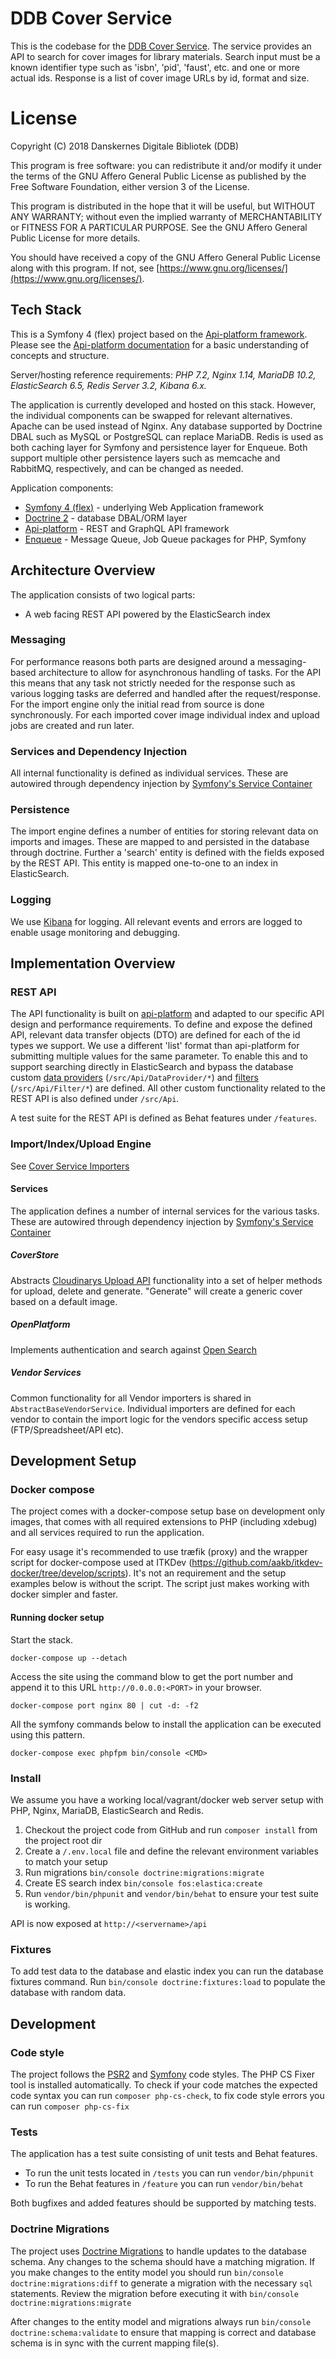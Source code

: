 # DDB Cover Service

This is the codebase for the [DDB Cover
Service](https://cover.dandigbib.org/api). The service provides an API to search
for cover images for library materials. Search input must be a known identifier
type such as 'isbn', 'pid', 'faust', etc. and one or more actual ids. Response
is a list of cover image URLs by id, format and size.

# License

Copyright (C) 2018  Danskernes Digitale Bibliotek (DDB)

This program is free software: you can redistribute it and/or modify
it under the terms of the GNU Affero General Public License as
published by the Free Software Foundation, either version 3 of the
License.

This program is distributed in the hope that it will be useful,
but WITHOUT ANY WARRANTY; without even the implied warranty of
MERCHANTABILITY or FITNESS FOR A PARTICULAR PURPOSE.  See the
GNU Affero General Public License for more details.

You should have received a copy of the GNU Affero General Public License
along with this program. If not, see [https://www.gnu.org/licenses/](https://www.gnu.org/licenses/).

## Tech Stack

This is a Symfony 4 (flex) project based on the [Api-platform
framework](https://github.com/api-platform/api-platform).  Please see the
[Api-platform documentation](https://api-platform.com/docs/) for a basic
understanding of concepts and structure.

Server/hosting reference requirements: _PHP 7.2, Nginx 1.14, MariaDB 10.2,
ElasticSearch 6.5, Redis Server 3.2, Kibana 6.x._

The application is currently developed and hosted on this stack. However, the
individual components can be swapped for relevant alternatives. Apache can be
used instead of Nginx. Any database supported by Doctrine DBAL such as MySQL or
PostgreSQL can replace MariaDB. Redis is used as both caching layer for Symfony
and persistence layer for Enqueue. Both support multiple other persistence
layers such as memcache and RabbitMQ, respectively, and can be changed as
needed.

Application components:

* [Symfony 4 (flex)](https://symfony.com/) - underlying Web Application
  framework
* [Doctrine 2](https://www.doctrine-project.org/) - database DBAL/ORM layer
* [Api-platform](https://github.com/api-platform/api-platform) - REST and
  GraphQL API framework
* [Enqueue](https://github.com/php-enqueue/enqueue-dev) - Message Queue, Job
  Queue packages for PHP, Symfony

## Architecture Overview

The application consists of two logical parts:

* A web facing REST API powered by the ElasticSearch index

### Messaging

For performance reasons both parts are designed around a messaging-based
architecture to allow for asynchronous handling of tasks.  For the API this
means that any task not strictly needed for the response such as various logging
tasks are deferred and handled after the request/response. For the import engine
only the initial read from source is done synchronously. For each imported cover
image individual index and upload jobs are created and run later.

### Services and Dependency Injection

All internal functionality is defined as individual services. These are
autowired through dependency injection by [Symfony's Service
Container](https://symfony.com/doc/current/service_container.html)

### Persistence

The import engine defines a number of entities for storing relevant data on
imports and images. These are mapped to and persisted in the database through
doctrine. Further a 'search' entity is defined with the fields exposed by the
REST API. This entity is mapped one-to-one to an index in ElasticSearch.

### Logging

We use [Kibana](https://www.elastic.co/products/kibana) for logging. All
relevant events and errors are logged to enable usage monitoring and debugging.

## Implementation Overview

### REST API

The API functionality is built on
[api-platform](https://github.com/api-platform/api-platform) and adapted to our
specific API design and performance requirements. To define and expose the
defined API, relevant data transfer objects (DTO) are defined for each of the id
types we support. We use a different 'list' format than api-platform for
submitting multiple values for the same parameter. To enable this and to support
searching directly in ElasticSearch and bypass the database custom [data
providers](https://api-platform.com/docs/core/data-providers/) 
(`/src/Api/DataProvider/*`) and
[filters](https://api-platform.com/docs/core/filters/) (`/src/Api/Filter/*`) 
are defined. All other custom functionality related to the REST API is also 
defined under `/src/Api`. 

A test suite for the REST API is defined as Behat features under `/features`.

### Import/Index/Upload Engine

See [Cover Service Importers](https://github.com/danskernesdigitalebibliotek/ddb-cover-service-importers)

#### Services

The application defines a number of internal services for the various
tasks. These are autowired through dependency injection by [Symfony's Service
Container](https://symfony.com/doc/current/service_container.html)

##### CoverStore

Abstracts [Cloudinarys Upload
API](https://cloudinary.com/documentation/image_upload_api_reference)
functionality into a set of helper methods for upload, delete and
generate. "Generate" will create a generic cover based on a default image.

##### OpenPlatform

Implements authentication and search against [Open
Search](https://www.dbc.dk/produkter-services/webservices/open-search)

##### Vendor Services

Common functionality for all Vendor importers is shared in
`AbstractBaseVendorService`. Individual importers are defined for each vendor to
contain the import logic for the vendors specific access setup
(FTP/Spreadsheet/API etc).

## Development Setup

### Docker compose
The project comes with a docker-compose setup base on development only images, that comes with all required extensions 
to PHP (including xdebug) and all services required to run the application.

For easy usage it's recommended to use træfik (proxy) and the wrapper script for docker-compose used at ITKDev 
(https://github.com/aakb/itkdev-docker/tree/develop/scripts). It's not an requirement and the setup examples below is 
without the script. The script just makes working with docker simpler and faster. 

#### Running docker setup

Start the stack.
```
docker-compose up --detach
```

Access the site using the command blow to get the port number and append it to this URL `http://0.0.0.0:<PORT>` in your
browser.
```
docker-compose port nginx 80 | cut -d: -f2
```

All the symfony commands below to install the application can be executed using this pattern.
```
docker-compose exec phpfpm bin/console <CMD>
```

### Install

We assume you have a working local/vagrant/docker web server setup with PHP,
Nginx, MariaDB, ElasticSearch and Redis.

1. Checkout the project code from GitHub and run `composer install` from the
   project root dir
2. Create a `/.env.local` file and define the relevant environment variables to
   match your setup
3. Run migrations `bin/console doctrine:migrations:migrate`
4. Create ES search index `bin/console fos:elastica:create`
5. Run `vendor/bin/phpunit` and `vendor/bin/behat` to ensure your test suite is
   working.

API is now exposed at `http://<servername>/api`

### Fixtures

To add test data to the database and elastic index you can run the database
fixtures command.  Run `bin/console doctrine:fixtures:load` to populate the 
database with random data.

## Development

### Code style

The project follows the [PSR2](https://www.php-fig.org/psr/psr-2/) and
[Symfony](https://symfony.com/doc/current/contributing/code/standards.html) code
styles. The PHP CS Fixer tool is installed automatically. To check if your code
matches the expected code syntax you can run `composer php-cs-check`, to fix
code style errors you can run `composer php-cs-fix`

### Tests

The application has a test suite consisting of unit tests and Behat features.

* To run the unit tests located in `/tests` you can run `vendor/bin/phpunit`
* To run the Behat features in `/feature` you can run `vendor/bin/behat`

Both bugfixes and added features should be supported by matching tests.

### Doctrine Migrations

The project uses [Doctrine
Migrations](https://symfony.com/doc/master/bundles/DoctrineMigrationsBundle/index.html)
to handle updates to the database schema. Any changes to the schema should have
a matching migration. If you make changes to the entity model you should run
`bin/console doctrine:migrations:diff` to generate a migration with the
necessary `sql` statements. Review the migration before executing it with
`bin/console doctrine:migrations:migrate`

After changes to the entity model and migrations always run `bin/console
doctrine:schema:validate` to ensure that mapping is correct and database schema
is in sync with the current mapping file(s).
